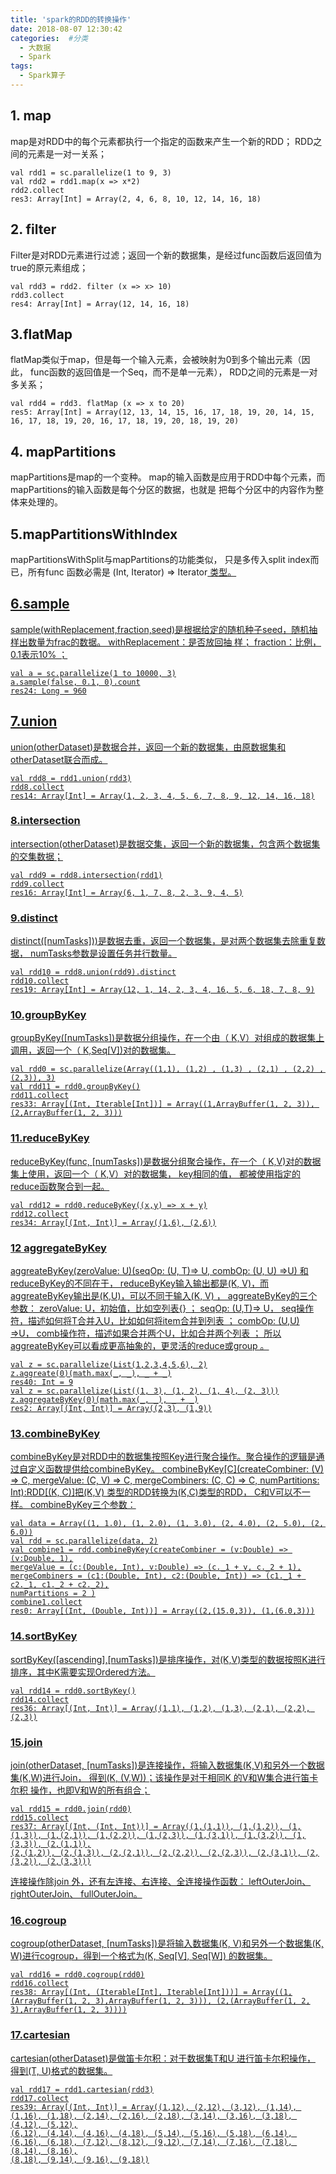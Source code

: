 ```yaml
---
title: 'spark的RDD的转换操作'
date: 2018-08-07 12:30:42
categories:  #分类
  - 大数据
  - Spark
tags:
  - Spark算子
---
```


## 1. map
map是对RDD中的每个元素都执行一个指定的函数来产生一个新的RDD； RDD之间的元素是一对一关系；
```
val rdd1 = sc.parallelize(1 to 9, 3)
val rdd2 = rdd1.map(x => x*2)
rdd2.collect
res3: Array[Int] = Array(2, 4, 6, 8, 10, 12, 14, 16, 18)
```
## 2. filter
Filter是对RDD元素进行过滤；返回一个新的数据集，是经过func函数后返回值为true的原元素组成；
```
val rdd3 = rdd2. filter (x => x> 10)
rdd3.collect
res4: Array[Int] = Array(12, 14, 16, 18)
```

## 3.flatMap
flatMap类似于map，但是每一个输入元素，会被映射为0到多个输出元素（因此， func函数的返回值是一个Seq，而不是单一元素），
RDD之间的元素是一对多关系；

```
val rdd4 = rdd3. flatMap (x => x to 20)
res5: Array[Int] = Array(12, 13, 14, 15, 16, 17, 18, 19, 20, 14, 15, 16, 17, 18, 19, 20, 16, 17, 18, 19, 20, 18, 19, 20)
```

<!--more-->

## 4. mapPartitions

mapPartitions是map的一个变种。 map的输入函数是应用于RDD中每个元素，而mapPartitions的输入函数是每个分区的数据，也就是
把每个分区中的内容作为整体来处理的。

## 5.mapPartitionsWithIndex

mapPartitionsWithSplit与mapPartitions的功能类似， 只是多传入split index而已，所有func 函数必需是 (Int, Iterator<T>) =>
Iterator<U> 类型。


## 6.sample
sample(withReplacement,fraction,seed)是根据给定的随机种子seed，随机抽样出数量为frac的数据。 withReplacement：是否放回抽
样； fraction：比例， 0.1表示10% ；
```
val a = sc.parallelize(1 to 10000, 3)
a.sample(false, 0.1, 0).count
res24: Long = 960
```

## 7.union
union(otherDataset)是数据合并，返回一个新的数据集，由原数据集和otherDataset联合而成。
```
val rdd8 = rdd1.union(rdd3)
rdd8.collect
res14: Array[Int] = Array(1, 2, 3, 4, 5, 6, 7, 8, 9, 12, 14, 16, 18)
```

### 8.intersection
intersection(otherDataset)是数据交集，返回一个新的数据集，包含两个数据集的交集数据；
```
val rdd9 = rdd8.intersection(rdd1)
rdd9.collect
res16: Array[Int] = Array(6, 1, 7, 8, 2, 3, 9, 4, 5)
```

### 9.distinct
distinct([numTasks]))是数据去重，返回一个数据集，是对两个数据集去除重复数据， numTasks参数是设置任务并行数量。
```
val rdd10 = rdd8.union(rdd9).distinct
rdd10.collect
res19: Array[Int] = Array(12, 1, 14, 2, 3, 4, 16, 5, 6, 18, 7, 8, 9)
```

### 10.groupByKey
groupByKey([numTasks])是数据分组操作，在一个由（ K,V）对组成的数据集上调用，返回一个（ K,Seq[V])对的数据集。

```
val rdd0 = sc.parallelize(Array((1,1), (1,2) , (1,3) , (2,1) , (2,2) , (2,3)), 3)
val rdd11 = rdd0.groupByKey()
rdd11.collect
res33: Array[(Int, Iterable[Int])] = Array((1,ArrayBuffer(1, 2, 3)), (2,ArrayBuffer(1, 2, 3)))
```
### 11.reduceByKey
reduceByKey(func, [numTasks])是数据分组聚合操作，在一个（ K,V)对的数据集上使用，返回一个（ K,V）对的数据集， key相同的值，
都被使用指定的reduce函数聚合到一起。
```
val rdd12 = rdd0.reduceByKey((x,y) => x + y)
rdd12.collect
res34: Array[(Int, Int)] = Array((1,6), (2,6))
```

### 12 aggregateByKey
aggreateByKey(zeroValue: U)(seqOp: (U, T)=> U, combOp: (U, U) =>U) 和reduceByKey的不同在于， reduceByKey输入输出都是(K,
V)，而aggreateByKey输出是(K,U)，可以不同于输入(K, V) ， aggreateByKey的三个参数：
zeroValue: U，初始值，比如空列表{} ；
seqOp: (U,T)=> U， seq操作符，描述如何将T合并入U，比如如何将item合并到列表 ；
combOp: (U,U) =>U， comb操作符，描述如果合并两个U，比如合并两个列表 ；
所以aggreateByKey可以看成更高抽象的，更灵活的reduce或group 。

```
val z = sc.parallelize(List(1,2,3,4,5,6), 2)
z.aggreate(0)(math.max(_, _), _ + _)
res40: Int = 9
val z = sc.parallelize(List((1, 3), (1, 2), (1, 4), (2, 3)))
z.aggregateByKey(0)(math.max(_, _), _ + _)
res2: Array[(Int, Int)] = Array((2,3), (1,9))
```

### 13.combineByKey
combineByKey是对RDD中的数据集按照Key进行聚合操作。聚合操作的逻辑是通过自定义函数提供给combineByKey。
combineByKey[C](createCombiner: (V) ⇒ C, mergeValue: (C, V) ⇒ C, mergeCombiners: (C, C)
⇒ C, numPartitions: Int):RDD[(K, C)]把(K,V) 类型的RDD转换为(K,C)类型的RDD， C和V可以不一样。 combineByKey三个参数：
```
val data = Array((1, 1.0), (1, 2.0), (1, 3.0), (2, 4.0), (2, 5.0), (2, 6.0))
val rdd = sc.parallelize(data, 2)
val combine1 = rdd.combineByKey(createCombiner = (v:Double) => (v:Double, 1),
mergeValue = (c:(Double, Int), v:Double) => (c._1 + v, c._2 + 1),
mergeCombiners = (c1:(Double, Int), c2:(Double, Int)) => (c1._1 + c2._1, c1._2 + c2._2),
numPartitions = 2 )
combine1.collect
res0: Array[(Int, (Double, Int))] = Array((2,(15.0,3)), (1,(6.0,3)))
```

### 14.sortByKey
sortByKey([ascending],[numTasks])是排序操作，对(K,V)类型的数据按照K进行排序，其中K需要实现Ordered方法。

```
val rdd14 = rdd0.sortByKey()
rdd14.collect
res36: Array[(Int, Int)] = Array((1,1), (1,2), (1,3), (2,1), (2,2), (2,3))
```

### 15.join
join(otherDataset, [numTasks])是连接操作，将输入数据集(K,V)和另外一个数据集(K,W)进行Join， 得到(K, (V,W))；该操作是对于相同K
的V和W集合进行笛卡尔积 操作，也即V和W的所有组合；
```
val rdd15 = rdd0.join(rdd0)
rdd15.collect
res37: Array[(Int, (Int, Int))] = Array((1,(1,1)), (1,(1,2)), (1,(1,3)), (1,(2,1)), (1,(2,2)), (1,(2,3)), (1,(3,1)), (1,(3,2)), (1,(3,3)), (2,(1,1)),
(2,(1,2)), (2,(1,3)), (2,(2,1)), (2,(2,2)), (2,(2,3)), (2,(3,1)), (2,(3,2)), (2,(3,3)))
```
连接操作除join 外，还有左连接、右连接、全连接操作函数： leftOuterJoin、 rightOuterJoin、 fullOuterJoin。

### 16.cogroup
cogroup(otherDataset, [numTasks])是将输入数据集(K, V)和另外一个数据集(K, W)进行cogroup，得到一个格式为(K, Seq[V], Seq[W])
的数据集。
```
val rdd16 = rdd0.cogroup(rdd0)
rdd16.collect
res38: Array[(Int, (Iterable[Int], Iterable[Int]))] = Array((1,(ArrayBuffer(1, 2, 3),ArrayBuffer(1, 2, 3))), (2,(ArrayBuffer(1, 2,
3),ArrayBuffer(1, 2, 3))))
```
### 17.cartesian
cartesian(otherDataset)是做笛卡尔积：对于数据集T和U 进行笛卡尔积操作， 得到(T, U)格式的数据集。
```
val rdd17 = rdd1.cartesian(rdd3)
rdd17.collect
res39: Array[(Int, Int)] = Array((1,12), (2,12), (3,12), (1,14), (1,16), (1,18), (2,14), (2,16), (2,18), (3,14), (3,16), (3,18), (4,12), (5,12),
(6,12), (4,14), (4,16), (4,18), (5,14), (5,16), (5,18), (6,14), (6,16), (6,18), (7,12), (8,12), (9,12), (7,14), (7,16), (7,18), (8,14), (8,16),
(8,18), (9,14), (9,16), (9,18))
```
